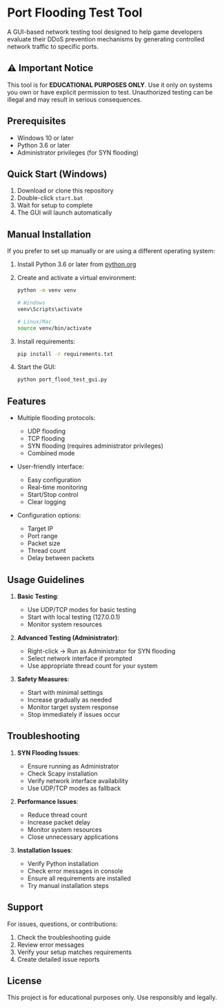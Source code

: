 # Port Flooding Test Tool

A GUI-based network testing tool designed to help game developers evaluate their DDoS prevention mechanisms by generating controlled network traffic to specific ports.

## ⚠️ Important Notice

This tool is for **EDUCATIONAL PURPOSES ONLY**. Use it only on systems you own or have explicit permission to test. Unauthorized testing can be illegal and may result in serious consequences.

## Prerequisites

- Windows 10 or later
- Python 3.6 or later
- Administrator privileges (for SYN flooding)

## Quick Start (Windows)

1. Download or clone this repository
2. Double-click `start.bat`
3. Wait for setup to complete
4. The GUI will launch automatically

## Manual Installation

If you prefer to set up manually or are using a different operating system:

1. Install Python 3.6 or later from [python.org](https://python.org)

2. Create and activate a virtual environment:
   ```bash
   python -m venv venv
   
   # Windows
   venv\Scripts\activate
   
   # Linux/Mac
   source venv/bin/activate
   ```

3. Install requirements:
   ```bash
   pip install -r requirements.txt
   ```

4. Start the GUI:
   ```bash
   python port_flood_test_gui.py
   ```

## Features

- Multiple flooding protocols:
  - UDP flooding
  - TCP flooding
  - SYN flooding (requires administrator privileges)
  - Combined mode

- User-friendly interface:
  - Easy configuration
  - Real-time monitoring
  - Start/Stop control
  - Clear logging

- Configuration options:
  - Target IP
  - Port range
  - Packet size
  - Thread count
  - Delay between packets

## Usage Guidelines

1. **Basic Testing**:
   - Use UDP/TCP modes for basic testing
   - Start with local testing (127.0.0.1)
   - Monitor system resources

2. **Advanced Testing (Administrator)**:
   - Right-click -> Run as Administrator for SYN flooding
   - Select network interface if prompted
   - Use appropriate thread count for your system

3. **Safety Measures**:
   - Start with minimal settings
   - Increase gradually as needed
   - Monitor target system response
   - Stop immediately if issues occur

## Troubleshooting

1. **SYN Flooding Issues**:
   - Ensure running as Administrator
   - Check Scapy installation
   - Verify network interface availability
   - Use UDP/TCP modes as fallback

2. **Performance Issues**:
   - Reduce thread count
   - Increase packet delay
   - Monitor system resources
   - Close unnecessary applications

3. **Installation Issues**:
   - Verify Python installation
   - Check error messages in console
   - Ensure all requirements are installed
   - Try manual installation steps

## Support

For issues, questions, or contributions:
1. Check the troubleshooting guide
2. Review error messages
3. Verify your setup matches requirements
4. Create detailed issue reports

## License

This project is for educational purposes only. Use responsibly and legally. 